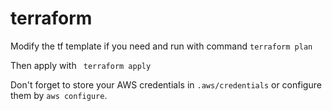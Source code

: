 # terraform

Modify the tf template if you need and run with command `terraform plan`

Then apply with ` terraform apply`

Don't forget to store your AWS credentials in `.aws/credentials` or configure them by `aws configure`.
